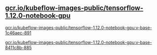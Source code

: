 
[gcr.io/kubeflow-images-public/tensorflow-1.12.0-notebook-gpu](https://hub.docker.com/r/anjia0532/kubeflow-images-public.tensorflow-1.12.0-notebook-gpu/tags/)
-----


[gcr.io/kubeflow-images-public/tensorflow-1.12.0-notebook-gpu:v-base-1c46aec-891](https://hub.docker.com/r/anjia0532/kubeflow-images-public.tensorflow-1.12.0-notebook-gpu/tags/)


[gcr.io/kubeflow-images-public/tensorflow-1.12.0-notebook-gpu:v-base-8411c8b-885](https://hub.docker.com/r/anjia0532/kubeflow-images-public.tensorflow-1.12.0-notebook-gpu/tags/)


